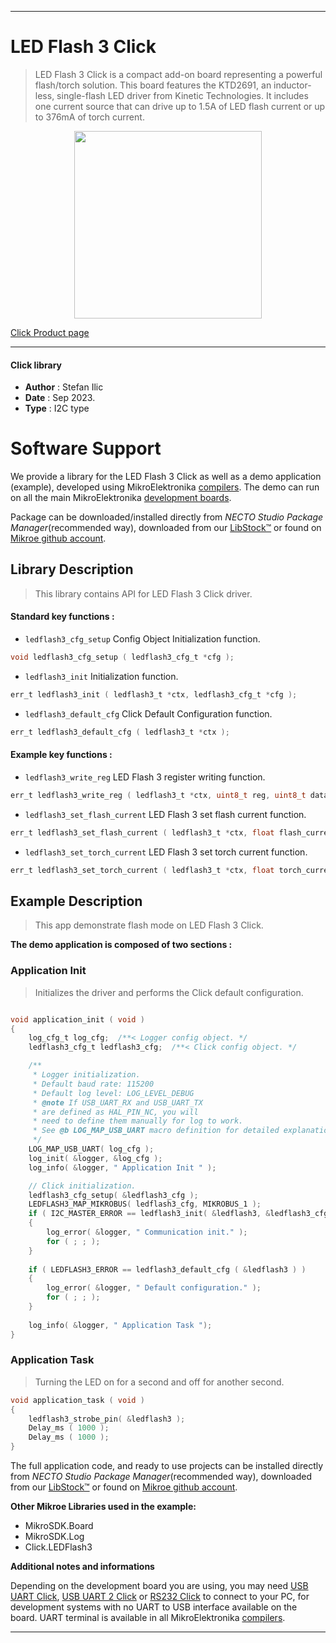 
---
# LED Flash 3 Click

> LED Flash 3 Click is a compact add-on board representing a powerful flash/torch solution. This board features the KTD2691, an inductor-less, single-flash LED driver from Kinetic Technologies. It includes one current source that can drive up to 1.5A of LED flash current or up to 376mA of torch current.

<p align="center">
  <img src="https://download.mikroe.com/images/click_for_ide/ledflash3_click.png" height=300px>
</p>

[Click Product page](https://www.mikroe.com/led-flash-3-click)

---


#### Click library

- **Author**        : Stefan Ilic
- **Date**          : Sep 2023.
- **Type**          : I2C type


# Software Support

We provide a library for the LED Flash 3 Click
as well as a demo application (example), developed using MikroElektronika
[compilers](https://www.mikroe.com/necto-studio).
The demo can run on all the main MikroElektronika [development boards](https://www.mikroe.com/development-boards).

Package can be downloaded/installed directly from *NECTO Studio Package Manager*(recommended way), downloaded from our [LibStock&trade;](https://libstock.mikroe.com) or found on [Mikroe github account](https://github.com/MikroElektronika/mikrosdk_click_v2/tree/master/clicks).

## Library Description

> This library contains API for LED Flash 3 Click driver.

#### Standard key functions :

- `ledflash3_cfg_setup` Config Object Initialization function.
```c
void ledflash3_cfg_setup ( ledflash3_cfg_t *cfg );
```

- `ledflash3_init` Initialization function.
```c
err_t ledflash3_init ( ledflash3_t *ctx, ledflash3_cfg_t *cfg );
```

- `ledflash3_default_cfg` Click Default Configuration function.
```c
err_t ledflash3_default_cfg ( ledflash3_t *ctx );
```

#### Example key functions :

- `ledflash3_write_reg` LED Flash 3 register writing function.
```c
err_t ledflash3_write_reg ( ledflash3_t *ctx, uint8_t reg, uint8_t data_in );
```

- `ledflash3_set_flash_current` LED Flash 3 set flash current function.
```c
err_t ledflash3_set_flash_current ( ledflash3_t *ctx, float flash_current );
```

- `ledflash3_set_torch_current` LED Flash 3 set torch current function.
```c
err_t ledflash3_set_torch_current ( ledflash3_t *ctx, float torch_current );
```

## Example Description

> This app demonstrate flash mode on LED Flash 3 Click.

**The demo application is composed of two sections :**

### Application Init

> Initializes the driver and performs the Click default configuration.

```c

void application_init ( void ) 
{
    log_cfg_t log_cfg;  /**< Logger config object. */
    ledflash3_cfg_t ledflash3_cfg;  /**< Click config object. */

    /** 
     * Logger initialization.
     * Default baud rate: 115200
     * Default log level: LOG_LEVEL_DEBUG
     * @note If USB_UART_RX and USB_UART_TX 
     * are defined as HAL_PIN_NC, you will 
     * need to define them manually for log to work. 
     * See @b LOG_MAP_USB_UART macro definition for detailed explanation.
     */
    LOG_MAP_USB_UART( log_cfg );
    log_init( &logger, &log_cfg );
    log_info( &logger, " Application Init " );

    // Click initialization.
    ledflash3_cfg_setup( &ledflash3_cfg );
    LEDFLASH3_MAP_MIKROBUS( ledflash3_cfg, MIKROBUS_1 );
    if ( I2C_MASTER_ERROR == ledflash3_init( &ledflash3, &ledflash3_cfg ) ) 
    {
        log_error( &logger, " Communication init." );
        for ( ; ; );
    }
    
    if ( LEDFLASH3_ERROR == ledflash3_default_cfg ( &ledflash3 ) )
    {
        log_error( &logger, " Default configuration." );
        for ( ; ; );
    }
    
    log_info( &logger, " Application Task ");
}

```

### Application Task

> Turning the LED on for a second and off for another second.

```c
void application_task ( void ) 
{
    ledflash3_strobe_pin( &ledflash3 );
    Delay_ms ( 1000 );
    Delay_ms ( 1000 );
}
```


The full application code, and ready to use projects can be installed directly from *NECTO Studio Package Manager*(recommended way), downloaded from our [LibStock&trade;](https://libstock.mikroe.com) or found on [Mikroe github account](https://github.com/MikroElektronika/mikrosdk_click_v2/tree/master/clicks).

**Other Mikroe Libraries used in the example:**

- MikroSDK.Board
- MikroSDK.Log
- Click.LEDFlash3

**Additional notes and informations**

Depending on the development board you are using, you may need
[USB UART Click](https://www.mikroe.com/usb-uart-click),
[USB UART 2 Click](https://www.mikroe.com/usb-uart-2-click) or
[RS232 Click](https://www.mikroe.com/rs232-click) to connect to your PC, for
development systems with no UART to USB interface available on the board. UART
terminal is available in all MikroElektronika
[compilers](https://shop.mikroe.com/compilers).

---
